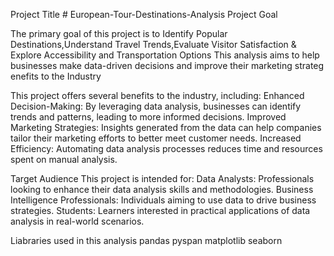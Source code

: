 Project Title # European-Tour-Destinations-Analysis
Project Goal

The primary goal of this project is to Identify Popular Destinations,Understand Travel Trends,Evaluate Visitor Satisfaction & Explore Accessibility and Transportation Options
This analysis aims to help businesses make data-driven decisions and improve their marketing strateg
enefits to the Industry

This project offers several benefits to the industry, including:
Enhanced Decision-Making: By leveraging data analysis, businesses can identify trends and patterns, leading to more informed decisions.
Improved Marketing Strategies: Insights generated from the data can help companies tailor their marketing efforts to better meet customer needs.
Increased Efficiency: Automating data analysis processes reduces time and resources spent on manual analysis.

Target Audience
This project is intended for:
Data Analysts: Professionals looking to enhance their data analysis skills and methodologies.
Business Intelligence Professionals: Individuals aiming to use data to drive business strategies.
Students: Learners interested in practical applications of data analysis in real-world scenarios.

Liabraries used in this analysis
pandas
pyspan
matplotlib
seaborn
